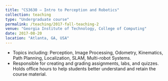 ```yaml
---
title: "CS3630 – Intro to Perception and Robotics"
collection: teaching
type: "Undergraduate course"
permalink: /teaching/2017-fall-teaching-2
venue: "Georgia Institute of Technology, College of Computing"
date: 2017-08-20
location: "Atlanta, GA, USA"
---
```


* Topics including: Perception, Image Processing, Odometry, Kinematics, Path Planning, Localization, SLAM, Multi-robot Systems.
* Responsible for creating and grading assignments, labs, and quizzes. Holds office hours to help students better understand and retain the course material.
